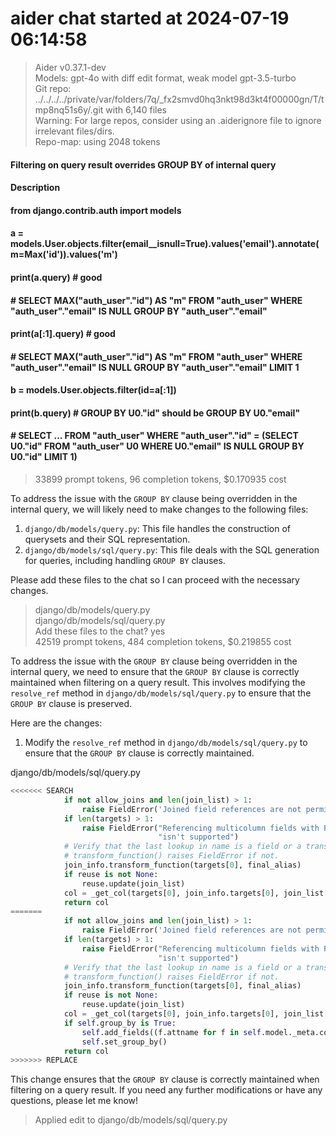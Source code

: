 
# aider chat started at 2024-07-19 06:14:58

> Aider v0.37.1-dev  
> Models: gpt-4o with diff edit format, weak model gpt-3.5-turbo  
> Git repo: ../../../../private/var/folders/7q/_fx2smvd0hq3nkt98d3kt4f00000gn/T/tmp8nq51s6y/.git with 6,140 files  
> Warning: For large repos, consider using an .aiderignore file to ignore irrelevant files/dirs.  
> Repo-map: using 2048 tokens  

#### Filtering on query result overrides GROUP BY of internal query  
#### Description  
#### 	  
#### from django.contrib.auth import models  
#### a = models.User.objects.filter(email__isnull=True).values('email').annotate(m=Max('id')).values('m')  
#### print(a.query) # good  
#### # SELECT MAX("auth_user"."id") AS "m" FROM "auth_user" WHERE "auth_user"."email" IS NULL GROUP BY "auth_user"."email"  
#### print(a[:1].query) # good  
#### # SELECT MAX("auth_user"."id") AS "m" FROM "auth_user" WHERE "auth_user"."email" IS NULL GROUP BY "auth_user"."email" LIMIT 1  
#### b = models.User.objects.filter(id=a[:1])  
#### print(b.query) # GROUP BY U0."id" should be GROUP BY U0."email"  
#### # SELECT ... FROM "auth_user" WHERE "auth_user"."id" = (SELECT U0."id" FROM "auth_user" U0 WHERE U0."email" IS NULL GROUP BY U0."id" LIMIT 1)  
> 33899 prompt tokens, 96 completion tokens, $0.170935 cost  

To address the issue with the `GROUP BY` clause being overridden in the internal query, we will likely need to make changes to the following files:

1. `django/db/models/query.py`: This file handles the construction of querysets and their SQL representation.
2. `django/db/models/sql/query.py`: This file deals with the SQL generation for queries, including handling `GROUP BY` clauses.

Please add these files to the chat so I can proceed with the necessary changes.

> django/db/models/query.py  
> django/db/models/sql/query.py  
> Add these files to the chat? yes  
> 42519 prompt tokens, 484 completion tokens, $0.219855 cost  

To address the issue with the `GROUP BY` clause being overridden in the internal query, we need to ensure that the `GROUP BY` clause is correctly maintained when filtering on a query result. This involves modifying the `resolve_ref` method in `django/db/models/sql/query.py` to ensure that the `GROUP BY` clause is preserved.

Here are the changes:

1. Modify the `resolve_ref` method in `django/db/models/sql/query.py` to ensure that the `GROUP BY` clause is correctly maintained.

django/db/models/sql/query.py
```python
<<<<<<< SEARCH
            if not allow_joins and len(join_list) > 1:
                raise FieldError('Joined field references are not permitted in this query')
            if len(targets) > 1:
                raise FieldError("Referencing multicolumn fields with F() objects "
                                 "isn't supported")
            # Verify that the last lookup in name is a field or a transform:
            # transform_function() raises FieldError if not.
            join_info.transform_function(targets[0], final_alias)
            if reuse is not None:
                reuse.update(join_list)
            col = _get_col(targets[0], join_info.targets[0], join_list[-1], simple_col)
            return col
=======
            if not allow_joins and len(join_list) > 1:
                raise FieldError('Joined field references are not permitted in this query')
            if len(targets) > 1:
                raise FieldError("Referencing multicolumn fields with F() objects "
                                 "isn't supported")
            # Verify that the last lookup in name is a field or a transform:
            # transform_function() raises FieldError if not.
            join_info.transform_function(targets[0], final_alias)
            if reuse is not None:
                reuse.update(join_list)
            col = _get_col(targets[0], join_info.targets[0], join_list[-1], simple_col)
            if self.group_by is True:
                self.add_fields((f.attname for f in self.model._meta.concrete_fields), False)
                self.set_group_by()
            return col
>>>>>>> REPLACE
```

This change ensures that the `GROUP BY` clause is correctly maintained when filtering on a query result. If you need any further modifications or have any questions, please let me know!

> Applied edit to django/db/models/sql/query.py  
